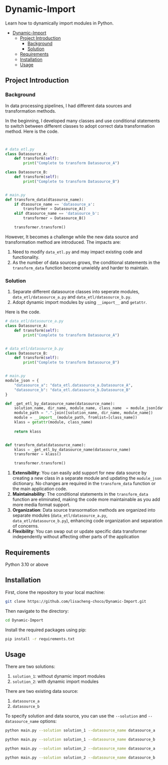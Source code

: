 # Dynamic-Import
Learn how to dynamically import modules in Python.

- [Dynamic-Import](#dynamic-import)
  - [Project Introduction](#project-introduction)
    - [Background](#background)
    - [Solution](#solution)
  - [Requirements](#requirements)
  - [Installation](#installation)
  - [Usage](#usage)

## Project Introduction
### Background

In data processing pipelines, I had different data sources and transformation methods.

In the beginning, I developed many classes and use conditional statements to switch between different classes to adopt correct data transformation method. Here is the code.

```python


# data_etl.py
class Datasource_A:
    def transform(self):
        print("Complete to transform Datasource_A")

class Datasource_B:
    def transform(self):
        print("Complete to transform Datasource_B")


# main.py
def transform_data(dtasource_name):
    if dtasource_name == 'datasource_a':
        transformer = Datasource_A()
    elif dtasource_name == 'datasource_b':
        transformer = Datasource_B()

    transformer.transform()

```

However, It becomes a challenge while the new data source and transformation method are introduced. The impacts are:

1. Need to modify `data_etl.py` and may impact existing code and functionality.
2. As the number of data sources grows, the conditional statements in the `transform_data` function become unwieldy and harder to maintain.

### Solution
1. Separate different datasource classes into seperate modules, `data_etl/datasource_a.py` and `data_etl/datasource_b.py`.
2. Adopt dynamic import modules by using `__import__` and `getattr`.

Here is the code.


```python
# data_etl/datasource_a.py
class Datasource_A:
    def transform(self):
        print("Complete to transform Datasource_A")


# data_etl/datasource_b.py
class Datasource_B:
    def transform(self):
        print("Complete to transform Datasource_B")


# main.py
module_json = {
    "datasource_a": "data_etl.datasource_a.Datasource_A",
    "datasource_b": "data_etl.datasource_b.Datasource_B"
}

def _get_etl_by_datasource_name(datasource_name): 
    solution_name, dir_name, module_name, class_name  = module_json[datasource_name].rsplit('.', 3)
    module_path = ".".join([solution_name, dir_name, module_name])
    module = __import__(module_path, fromlist=[class_name])
    klass = getattr(module, class_name)
        
    return klass


def transform_data(datasource_name):
    klass = _get_etl_by_datasource_name(datasource_name)
    transformer = klass()

    transformer.transform()

```

1. **Extensibility**: You can easily add support for new data source by creating a new class in a separate module and updating the `module_json` dictionary. No changes are required in the `transform_data` function or the main application code.
2. **Maintainability**: The conditional statements in the `transform_data` function are eliminated, making the code more maintainable as you add more media format support.
3. **Organization**: Data source transormation methods are organized into separate modules (`data_etl/datasource_a.py`, `data_etl/datasource_b.py`), enhancing code organization and separation of concerns.
4. **Flexibility**: You can swap out or update specific data transformer independently without affecting other parts of the application

## Requirements
Python 3.10 or above

## Installation

First, clone the repository to your local machine:

```bash
git clone https://github.com/lisacheng-choco/Dynamic-Import.git
```

Then navigate to the directory:

```bash
cd Dynamic-Import
```

Install the required packages using pip:

```bash
pip install -r requirements.txt
```

## Usage

There are two solutions:
1. `solution_1`: without dynamic import modules
2. `solution_2`: with dynamic import modules

There are two existing data source:
1. `datasource_a`
2. `datasource_b`

To specify solution and data source, you can use the `--solution` and `--datasource_name` options:

```bash
python main.py --solution solution_1 --datasource_name datasource_a
```
```bash
python main.py --solution solution_1 --datasource_name datasource_b
```
```bash
python main.py --solution solution_2 --datasource_name datasource_a
```
```bash
python main.py --solution solution_2 --datasource_name datasource_b
```

